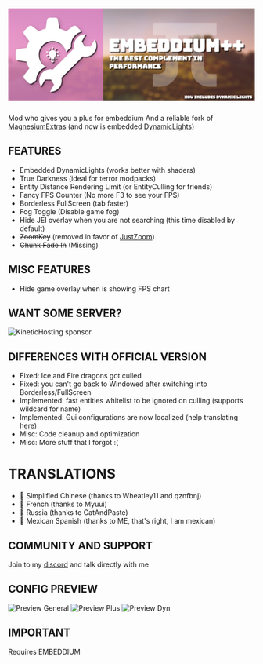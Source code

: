 # ![Embeddium++ cover](.github/assets/banner.png)
Mod who gives you a plus for embeddium And a reliable fork of [MagnesiumExtras](https://github.com/anthxnymc/MagnesiumExtras)
(and now is embedded [DynamicLights](https://github.com/anthxnymc/DynamicLightsReforged))

## FEATURES
- Embedded DynamicLights (works better with shaders)
- True Darkness (ideal for terror modpacks)
- Entity Distance Rendering Limit (or EntityCulling for friends)
- Fancy FPS Counter (No more F3 to see your FPS)
- Borderless FullScreen (tab faster)
- Fog Toggle (Disable game fog)
- Hide JEI overlay when you are not searching (this time disabled by default)
- ~~ZoomKey~~ (removed in favor of [JustZoom](https://www.curseforge.com/minecraft/mc-mods/just-zoom-forge))
- ~~Chunk Fade In~~ (Missing)

## MISC FEATURES
- Hide game overlay when is showing FPS chart

## WANT SOME SERVER?
![KineticHosting sponsor](https://media.discordapp.net/attachments/1076151535291088916/1107066110492278856/watermods.png "KineticHosting sponsor code WATERCoRE")

## DIFFERENCES WITH OFFICIAL VERSION
- Fixed: Ice and Fire dragons got culled
- Fixed: you can't go back to Windowed after switching into Borderless/FullScreen
- Implemented: fast entities whitelist to be ignored on culling (supports wildcard for name)
- Implemented: Gui configurations are now localized (help translating [here](https://igthub.com/SrRapero720/EmbeddiumPlus/blob/1.20/src/main/resources/assets/embeddiumplus/lang/en_us.json))
- Misc: Code cleanup and optimization
- Misc: More stuff that I forgot :(

# TRANSLATIONS
- 🍜 Simplified Chinese (thanks to Wheatley11 and qznfbnj)
- 🥐 French (thanks to Myuui)
- 🍾 Russia (thanks to CatAndPaste)
- 🌮 Mexican Spanish (thanks to ME, that's right, I am mexican)

## COMMUNITY AND SUPPORT
Join to my [discord](https://discord.gg/cuYAzzZ) and talk directly with me

## CONFIG PREVIEW
![Preview General](https://cdn.modrinth.com/data/yD9qW65f/images/d6e8bd3c3b38d8dec827e846014f2461aae85500.png)
![Preview Plus](https://cdn.modrinth.com/data/yD9qW65f/images/5ac68ebc5dbd64bb6679fe5db5f9d148d55f05f4.png)
![Preview Dyn](https://cdn.modrinth.com/data/yD9qW65f/images/eab2db3c3c62397a112c0ac3ce3c217e23f824ef.png)

## IMPORTANT
Requires EMBEDDIUM